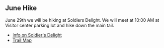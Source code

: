 ## <i class="fas fa-leaf"></i> June Hike ##

June 29th we will be hiking at Soldiers Delight. We will meet at 10:00 AM at Visitor center parking lot and hike down the main tail.

* [Info on Soldier's Delight](http://dnr.maryland.gov/publiclands/pages/central/soldiersdelight.aspx)
* [Trail Map](https://dnr.maryland.gov/publiclands/Documents/SoldiersDelight_map.pdf)